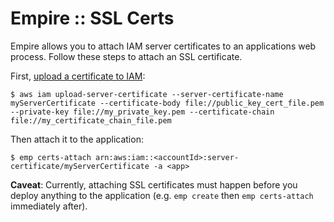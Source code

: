 # Empire :: SSL Certs

Empire allows you to attach IAM server certificates to an applications web process. Follow these steps to attach an SSL certificate.

First, [upload a certificate to IAM](http://docs.aws.amazon.com/cli/latest/reference/iam/upload-server-certificate.html):

```console
$ aws iam upload-server-certificate --server-certificate-name myServerCertificate --certificate-body file://public_key_cert_file.pem --private-key file://my_private_key.pem --certificate-chain file://my_certificate_chain_file.pem
```

Then attach it to the application:

```console
$ emp certs-attach arn:aws:iam::<accountId>:server-certificate/myServerCertificate -a <app>
```

**Caveat**: Currently, attaching SSL certificates must happen before you deploy anything to the application (e.g. `emp create` then `emp certs-attach` immediately after).
